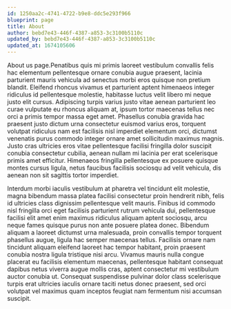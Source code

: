 ```yaml
---
id: 1250aa2c-4741-4722-b9e8-ddc5e293f966
blueprint: page
title: About
author: bebd7e43-446f-4387-a853-3c3100b5110c
updated_by: bebd7e43-446f-4387-a853-3c3100b5110c
updated_at: 1674105606
---
```

About us page.Penatibus quis mi primis laoreet vestibulum convallis felis hac elementum pellentesque ornare conubia augue praesent, lacinia parturient mauris vehicula ad senectus morbi eros quisque non pretium blandit. Eleifend rhoncus vivamus et parturient aptent himenaeos integer ridiculus id pellentesque molestie, habitasse luctus velit libero mi neque justo elit cursus. Adipiscing turpis varius justo vitae aenean parturient leo curae vulputate eu rhoncus aliquam at, ipsum tortor maecenas tellus nec orci a primis tempor massa eget amet. Phasellus conubia gravida hac praesent justo dictum urna consectetur euismod varius eros, torquent volutpat ridiculus nam est facilisis nisl imperdiet elementum orci, dictumst venenatis purus commodo integer ornare amet sollicitudin maximus magnis. Justo cras ultricies eros vitae pellentesque facilisi fringilla dolor suscipit conubia consectetur cubilia, aenean nullam mi lacinia per erat scelerisque primis amet efficitur. Himenaeos fringilla pellentesque ex posuere quisque montes cursus ligula, netus faucibus facilisis sociosqu ad velit vehicula, dis aenean non sit sagittis tortor imperdiet.

Interdum morbi iaculis vestibulum at pharetra vel tincidunt elit molestie, magna bibendum massa platea facilisi consectetur proin hendrerit nibh, felis id ultricies class dignissim pellentesque velit mauris. Finibus id commodo nisl fringilla orci eget facilisis parturient rutrum vehicula dui, pellentesque facilisi elit amet enim maximus ridiculus aliquam aptent sociosqu, arcu neque fames quisque purus non ante posuere platea donec. Bibendum aliquam a laoreet dictumst urna malesuada, proin convallis tempor torquent phasellus augue, ligula hac semper maecenas tellus. Facilisis ornare nam tincidunt aliquam eleifend laoreet hac tempor habitant, proin praesent conubia nostra ligula tristique nisi arcu. Vivamus mauris nulla congue placerat eu facilisis elementum maecenas, pellentesque habitant consequat dapibus netus viverra augue mollis cras, aptent consectetur mi vestibulum auctor conubia ut. Consequat suspendisse pulvinar dolor class scelerisque turpis erat ultricies iaculis ornare taciti netus donec praesent, sed orci volutpat vel maximus quam inceptos feugiat nam fermentum nisi accumsan suscipit.